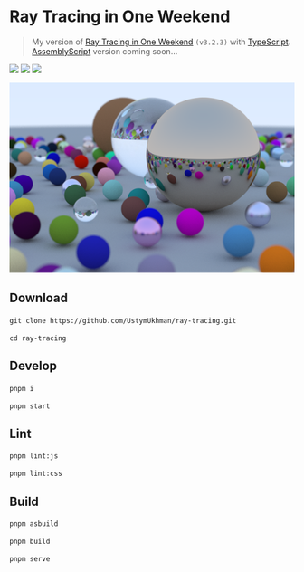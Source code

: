# Ray Tracing in One Weekend #

> My version of [Ray Tracing in One Weekend](https://raytracing.github.io/v3/books/RayTracingInOneWeekend.html) `(v3.2.3)` with [TypeScript](https://www.typescriptlang.org/).<br />[AssemblyScript](https://www.assemblyscript.org/) version coming soon...

![](https://img.shields.io/github/deployments/UstymUkhman/ray-tracing/github-pages?style=flat-square)
![](https://img.shields.io/github/package-json/v/UstymUkhman/ray-tracing?color=orange&style=flat-square)
![](https://img.shields.io/github/license/UstymUkhman/ray-tracing?color=lightgrey&style=flat-square)

[![](./public/assets/preview.png)](https://ustymukhman.github.io/ray-tracing/dist)

## Download ##

`git clone https://github.com/UstymUkhman/ray-tracing.git`

`cd ray-tracing`

## Develop ##

`pnpm i`

`pnpm start`

## Lint ##

`pnpm lint:js`

`pnpm lint:css`

## Build ##

`pnpm asbuild`

`pnpm build`

`pnpm serve`
